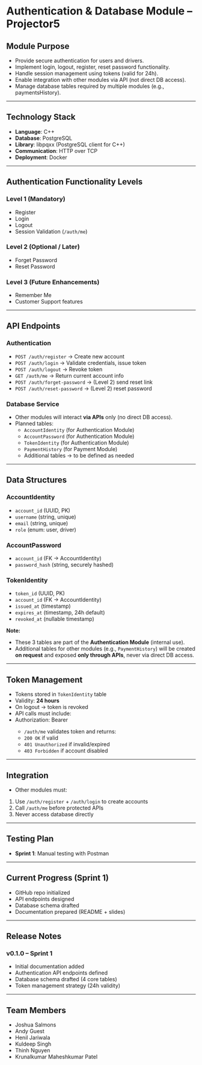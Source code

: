# Authentication & Database Module – Projector5  

## Module Purpose  
- Provide secure authentication for users and drivers.  
- Implement login, logout, register, reset password functionality.  
- Handle session management using tokens (valid for 24h).  
- Enable integration with other modules via API (not direct DB access).  
- Manage database tables required by multiple modules (e.g., paymentsHistory).  

---

## Technology Stack  
- **Language**: C++  
- **Database**: PostgreSQL  
- **Library**: libpqxx (PostgreSQL client for C++)  
- **Communication**: HTTP over TCP  
- **Deployment**: Docker  

---

## Authentication Functionality Levels  
### Level 1 (Mandatory)  
- Register  
- Login  
- Logout  
- Session Validation (`/auth/me`)  

### Level 2 (Optional / Later)  
- Forget Password  
- Reset Password  

### Level 3 (Future Enhancements)  
- Remember Me  
- Customer Support features  

---

## API Endpoints  

### Authentication  
- `POST /auth/register` → Create new account  
- `POST /auth/login` → Validate credentials, issue token  
- `POST /auth/logout` → Revoke token  
- `GET /auth/me` → Return current account info  
- `POST /auth/forget-password` → (Level 2) send reset link  
- `POST /auth/reset-password` → (Level 2) reset password  

### Database Service  
- Other modules will interact **via APIs** only (no direct DB access).  
- Planned tables:
  - `AccountIdentity` (for Authentication Module)
  - `AccountPassword` (for Authentication Module)
  - `TokenIdentity` (for Authentication Module)
  - `PaymentHistory` (for Payment Module)  
  - Additional tables → to be defined as needed  

---

## Data Structures 

### AccountIdentity  
- `account_id` (UUID, PK)  
- `username` (string, unique)  
- `email` (string, unique)  
- `role` (enum: user, driver)  

### AccountPassword  
- `account_id` (FK → AccountIdentity)  
- `password_hash` (string, securely hashed)  

### TokenIdentity  
- `token_id` (UUID, PK)  
- `account_id` (FK → AccountIdentity)  
- `issued_at` (timestamp)  
- `expires_at` (timestamp, 24h default)  
- `revoked_at` (nullable timestamp)

**Note:**  
- These 3 tables are part of the **Authentication Module** (internal use).  
- Additional tables for other modules (e.g., `PaymentHistory`) will be created **on request** and exposed **only through APIs**, never via direct DB access.

---

## Token Management  
- Tokens stored in `TokenIdentity` table  
- Validity: **24 hours**  
- On logout → token is revoked  
- API calls must include:  
- Authorization: Bearer <token>
  - `/auth/me` validates token and returns:  
  - `200 OK` if valid  
  - `401 Unauthorized` if invalid/expired  
  - `403 Forbidden` if account disabled  

---

## Integration  
- Other modules must:  
1. Use `/auth/register` + `/auth/login` to create accounts  
2. Call `/auth/me` before protected APIs  
3. Never access database directly  

---

## Testing Plan  
- **Sprint 1**: Manual testing with Postman  

---

## Current Progress (Sprint 1)  
- GitHub repo initialized  
- API endpoints designed  
- Database schema drafted  
- Documentation prepared (README + slides)  

---

## Release Notes  
### v0.1.0 – Sprint 1  
- Initial documentation added  
- Authentication API endpoints defined  
- Database schema drafted (4 core tables)  
- Token management strategy (24h validity)  

---

## Team Members  
- Joshua Salmons
- Andy Guest 
- Henil Jariwala
- Kuldeep Singh
- Thinh Nguyen
- Krunalkumar Maheshkumar Patel
